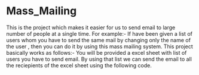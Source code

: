 # Mass_Mailing
This is the project which makes it easier for us to send email to large number of people at a single time.
For example:-
If have been given a list of users whom you have to send the same mail by changing only the name of the user ,
then you can do it by using this mass mailing system.
This project basically works as follows:-
You will be provided a excel sheet with list of users you have to send email.
By using that list we can send the email to all the reciepients of the excel sheet using the following code.
